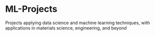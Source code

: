 # ML-Projects
Projects applying data science and machine learning techniques, with applications in materials science, engineering, and beyond

